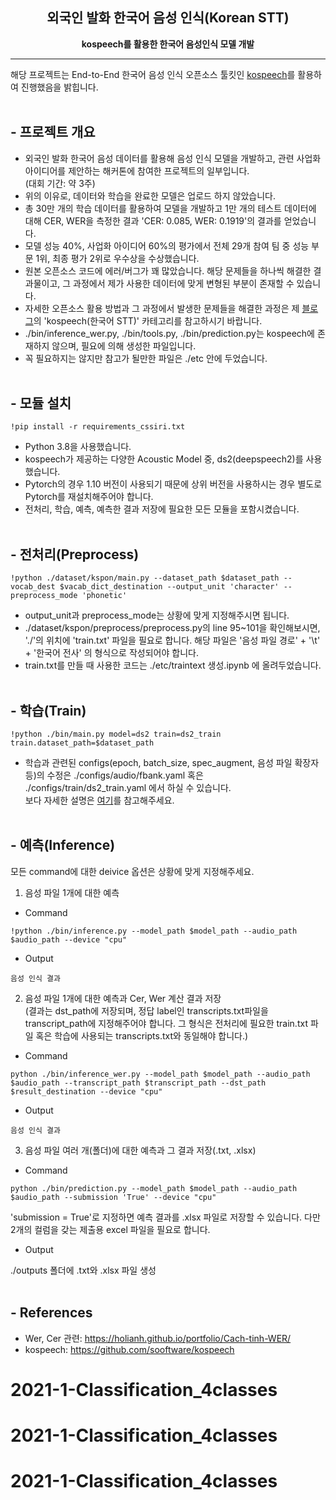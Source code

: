 <div align="center">

## 외국인 발화 한국어 음성 인식(Korean STT)


**kospeech를 활용한 한국어 음성인식 모델 개발**
___
</div>

해당 프로젝트는 End-to-End 한국어 음성 인식 오픈소스 툴킷인
[kospeech](https://github.com/sooftware/kospeech)를 활용하여 진행했음을 밝힙니다.
</br></br>

## - 프로젝트 개요
- 외국인 발화 한국어 음성 데이터를 활용해 음성 인식 모델을 개발하고, 관련 사업화 아이디어를 제안하는 해커톤에 참여한 프로젝트의 일부입니다. </br>(대회 기간: 약 3주)
- 위의 이유로, 데이터와 학습을 완료한 모델은 업로드 하지 않았습니다.
- 총 30만 개의 학습 데이터를 활용하여 모델을 개발하고 1만 개의 테스트 데이터에 대해 CER, WER을 측정한 결과 'CER: 0.085, WER: 0.1919'의 결과를 얻었습니다.
- 모델 성능 40%, 사업화 아이디어 60%의 평가에서 전체 29개 참여 팀 중 성능 부문 1위, 최종 평가 2위로 우수상을 수상했습니다.
- 원본 오픈소스 코드에 에러/버그가 꽤 많았습니다. 해당 문제들을 하나씩 해결한 결과물이고, 그 과정에서 제가 사용한 데이터에 맞게 변형된 부분이 존재할 수 있습니다.
- 자세한 오픈소스 활용 방법과 그 과정에서 발생한 문제들을 해결한 과정은 제 [블로그](https://mingchin.tistory.com/152)의 'kospeech(한국어 STT)' 카테고리를 참고하시기 바랍니다.
- ./bin/inference_wer.py, ./bin/tools.py, ./bin/prediction.py는 kospeech에 존재하지 않으며, 필요에 의해 생성한 파일입니다.
- 꼭 필요하지는 않지만 참고가 될만한 파일은 ./etc 안에 두었습니다.
</br></br>

## - 모듈 설치
```
!pip install -r requirements_cssiri.txt
```
- Python 3.8을 사용했습니다. 
- kospeech가 제공하는 다양한 Acoustic Model 중, ds2(deepspeech2)를 사용했습니다.
- Pytorch의 경우 1.10 버전이 사용되기 때문에 상위 버전을 사용하시는 경우 별도로 Pytorch를 재설치해주어야 합니다.
- 전처리, 학습, 예측, 예측한 결과 저장에 필요한 모든 모듈을 포함시켰습니다.
</br></br>

## - 전처리(Preprocess)
```
!python ./dataset/kspon/main.py --dataset_path $dataset_path --vocab_dest $vacab_dict_destination --output_unit 'character' --preprocess_mode 'phonetic' 
```
- output_unit과 preprocess_mode는 상황에 맞게 지정해주시면 됩니다.
- ./dataset/kspon/preprocess/preprocess.py의 line 95~101을 확인해보시면, './'의 위치에 'train.txt' 파일을 필요로 합니다. 해당 파일은 '음성 파일 경로' + '\t' + '한국어 전사' 의 형식으로 작성되어야 합니다.
- train.txt를 만들 때 사용한 코드는 ./etc/traintext 생성.ipynb 에 올려두었습니다.
</br></br>

## - 학습(Train)
```
!python ./bin/main.py model=ds2 train=ds2_train train.dataset_path=$dataset_path
```
- 학습과 관련된 configs(epoch, batch_size, spec_augment, 음성 파일 확장자 등)의 수정은 ./configs/audio/fbank.yaml 혹은 ./configs/train/ds2_train.yaml 에서 하실 수 있습니다. 
</br>보다 자세한 설명은 [여기](https://mingchin.tistory.com/222)를 참고해주세요.
</br></br>

## - 예측(Inference)

모든 command에 대한 deivice 옵션은 상황에 맞게 지정해주세요.

1. 음성 파일 1개에 대한 예측
* Command

```
!python ./bin/inference.py --model_path $model_path --audio_path $audio_path --device "cpu"
```
* Output

```
음성 인식 결과
```
2. 음성 파일 1개에 대한 예측과 Cer, Wer 계산 결과 저장</br>
(결과는 dst_path에 저장되며, 정답 label인 transcripts.txt파일을 transcript_path에 지정해주어야 합니다. 그 형식은 전처리에 필요한 train.txt 파일 혹은 학습에 사용되는 transcripts.txt와 동일해야 합니다.)
* Command
```
python ./bin/inference_wer.py --model_path $model_path --audio_path $audio_path --transcript_path $transcript_path --dst_path $result_destination --device "cpu"
```
* Output

```
음성 인식 결과
```
3. 음성 파일 여러 개(폴더)에 대한 예측과 그 결과 저장(.txt, .xlsx)
* Command
```
python ./bin/prediction.py --model_path $model_path --audio_path $audio_path --submission 'True' --device "cpu"
```
'submission = True'로 지정하면 예측 결과를 .xlsx 파일로 저장할 수 있습니다. 다만 2개의 컬럼을 갖는 제출용 excel 파일을 필요로 합니다.
* Output

./outputs 폴더에 .txt와 .xlsx 파일 생성
</br></br>

## - References
- Wer, Cer 관련: 
https://holianh.github.io/portfolio/Cach-tinh-WER/
- kospeech:
https://github.com/sooftware/kospeech
# 2021-1-Classification_4classes
# 2021-1-Classification_4classes
# 2021-1-Classification_4classes

